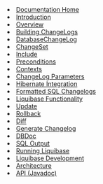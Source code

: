 <li><a href="{{page.root}}/"><span>Documentation Home</span></a></li>
<li><a href="{{page.root}}/"><span>Introduction</span></a></li>
<li><a href="{{page.root}}/"><span>Overview</span></a></li>
<li><a href="{{page.root}}/"><span>Building ChangeLogs</span></a></li>
<li><a href="{{page.root}}/"><span>DatabaseChangeLog</span></a></li>
<li><a href="{{page.root}}/"><span>ChangeSet</span></a></li>
<li><a href="{{page.root}}/"><span>Include</span></a></li>
<li><a href="{{page.root}}/"><span>Preconditions</span></a></li>
<li><a href="{{page.root}}/"><span>Contexts</span></a></li>
<li><a href="{{page.root}}/"><span>ChangeLog Parameters</span></a></li>
<li><a href="{{page.root}}/"><span>Hibernate Integration</span></a></li>
<li><a href="{{page.root}}/"><span>Formatted SQL Changelogs</span></a></li>
<li><a href="{{page.root}}/"><span>Liquibase Functionality</span></a></li>
<li><a href="{{page.root}}/"><span>Update</span></a></li>
<li><a href="{{page.root}}/"><span>Rollback</span></a></li>
<li><a href="{{page.root}}/"><span>Diff</span></a></li>
<li><a href="{{page.root}}/"><span>Generate Changelog</span></a></li>
<li><a href="{{page.root}}/"><span>DBDoc</span></a></li>
<li><a href="{{page.root}}/"><span>SQL Output</span></a></li>
<li><a href="{{page.root}}/"><span>Running Liquibase</span></a></li>
<li><a href="{{page.root}}/"><span>Liquibase Development</span></a></li>
<li><a href="{{page.root}}/"><span>Architecture</span></a></li>
<li><a href="{{page.root}}/"><span>API (Javadoc)</span></a></li>